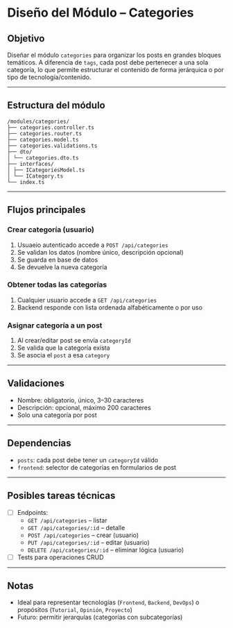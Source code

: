 # Diseño del Módulo – Categories

## Objetivo

Diseñar el módulo `categories` para organizar los posts en grandes bloques temáticos. A diferencia de `tags`, cada post debe pertenecer a una sola categoría, lo que permite estructurar el contenido de forma jerárquica o por tipo de tecnología/contenido.

---

## Estructura del módulo
```
/modules/categories/
├── categories.controller.ts
├── categories.router.ts
├── categories.model.ts
├── categories.validations.ts
├── dto/
│ └── categories.dto.ts
├── interfaces/
│ ├── ICategoriesModel.ts
│ └── ICategory.ts
└── index.ts
```

---

## Flujos principales

### Crear categoría (usuario)
1. Usuaeio autenticado accede a `POST /api/categories`
2. Se validan los datos (nombre único, descripción opcional)
3. Se guarda en base de datos
4. Se devuelve la nueva categoría

### Obtener todas las categorías
1. Cualquier usuario accede a `GET /api/categories`
2. Backend responde con lista ordenada alfabéticamente o por uso

### Asignar categoría a un post
1. Al crear/editar post se envía `categoryId`
2. Se valida que la categoría exista
3. Se asocia el `post` a esa `category`

---

## Validaciones

- Nombre: obligatorio, único, 3–30 caracteres
- Descripción: opcional, máximo 200 caracteres
- Solo una categoría por post 


---

## Dependencias

- `posts`: cada post debe tener un `categoryId` válido
- `frontend`: selector de categorías en formularios de post

---

## Posibles tareas técnicas 
- [ ] Endpoints:
  - `GET /api/categories` – listar
  - `GET /api/categories/:id` – detalle
  - `POST /api/categories` – crear (usuario)
  - `PUT /api/categories/:id` – editar (usuario)
  - `DELETE /api/categories/:id` – eliminar lógica (usuario)
- [ ] Tests para operaciones CRUD

---

## Notas

- Ideal para representar tecnologías (`Frontend`, `Backend`, `DevOps`) o propósitos (`Tutorial`, `Opinión`, `Proyecto`)
- Futuro: permitir jerarquías (categorías con subcategorías)
